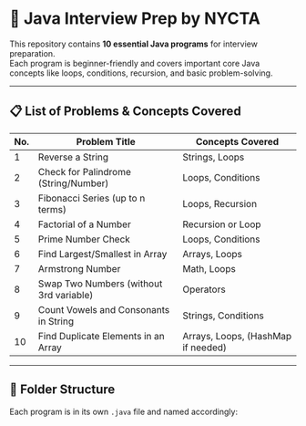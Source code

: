 # 🧠 Java Interview Prep by NYCTA

This repository contains **10 essential Java programs** for interview preparation.  
Each program is beginner-friendly and covers important core Java concepts like loops, conditions, recursion, and basic problem-solving.

---

## 📋 List of Problems & Concepts Covered

| No. | Problem Title                                | Concepts Covered                   |
|-----|-----------------------------------------------|------------------------------------|
| 1   | Reverse a String                              | Strings, Loops                     |
| 2   | Check for Palindrome (String/Number)          | Loops, Conditions                  |
| 3   | Fibonacci Series (up to n terms)              | Loops, Recursion                   |
| 4   | Factorial of a Number                         | Recursion or Loop                  |
| 5   | Prime Number Check                            | Loops, Conditions                  |
| 6   | Find Largest/Smallest in Array                | Arrays, Loops                      |
| 7   | Armstrong Number                              | Math, Loops                        |
| 8   | Swap Two Numbers (without 3rd variable)       | Operators                          |
| 9   | Count Vowels and Consonants in String         | Strings, Conditions                |
| 10  | Find Duplicate Elements in an Array           | Arrays, Loops, (HashMap if needed) |

---

## 📁 Folder Structure

Each program is in its own `.java` file and named accordingly:
